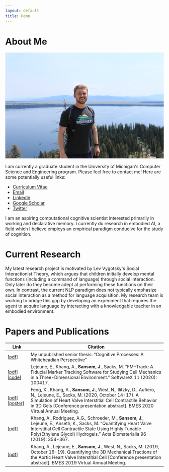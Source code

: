 ```yaml
---
layout: default
title: Home
---
```


# About Me

<img src="https://raw.githubusercontent.com/jhsansom/jhsansom.github.io/master/docs/profile.JPG">

I am currently a graduate student in the University of Michigan's Computer Science and Engineering program. Please feel free to contact me! Here are some potentially useful links:

- [Curriculum Vitae](https://jhsansom.github.io/docs/JakeSansom_CV.pdf)
- [Email](mailto:jhsansom@umich.edu)
- [LinkedIn](https://www.linkedin.com/in/jhsansom/)
- [Google Scholar](https://scholar.google.com/citations?view_op=list_works&hl=en&authuser=1&user=wsoqyloAAAAJ&gmla=AJsN-F4IJi8f-SthCDCYqZHK9Wjl_z_4yaaO4py2ZPbVkFHMbdi3TY4zWfnv14pf3M3IyCSGzhaZjTDglT5jew_HJFiQ2ZufLXJWlGwMyh4oxZxIiUbF_EM)
- [Twitter](https://twitter.com/jhsansom) 

I am an aspiring computational cognitive scientist interested primarily in working and declarative memory. I currently do research in embodied AI, a field which I believe employs an empirical paradigm conducive for the study of cognition.


# Current Research

My latest research project is motivated by Lev Vygotsky's Social Interactionist Theory, which argues that children initially develop mental functions (including a command of language) through social interaction. Only later do they become adept at performing these functions on their own. In contrast, the current NLP paradigm does not typically emphasize social interaction as a method for language acquisition. My research team is working to bridge this gap by developing an experiment that requires the agent to acquire language by interacting with a knowledgable teacher in an embodied environment.


# Papers and Publications

| Link     | Citation                        |
| ----------- | ----------- |
| [[pdf](https://jhsansom.github.io/docs/Thesis.pdf)] | My unpublished senior thesis: “Cognitive Processes: A Whiteheadian Perspective”    |
| [[pdf](https://jhsansom.github.io/docs/FM_Track.pdf)][[code](https://github.com/elejeune11/FM-Track)] | Lejeune, E., Khang, A., **Sansom, J.**, Sacks, M. “FM-Track: A Fiducial Marker Tracking Software for Studying Cell Mechanics in a Three-Dimensional Environment.” SoftwareX 11 (2020): 100417. |
| [[pdf](https://jhsansom.github.io/docs/BMES2020.pdf)][[poster](https://raw.githubusercontent.com/jhsansom/jhsansom.github.io/master/docs/BMES2020_poster.pdf)] | Feng, X., Khang, A., **Sansom, J.**, West, N., Ilitzky, D., Aufiero, N., Lejeune, E., Sacks, M. (2020, October 14-17). A Simulation of Heart Valve Interstitial Cell Contractile Behavior in 3D Gels [Conference presentation abstract]. BMES 2020 Virtual Annual Meeting. |
| [[pdf](https://jhsansom.github.io/docs/Interstitial.pdf)] | Khang, A., Rodriguez, A.G., Schroeder, M., **Sansom, J.**, Lejeune, E., Anseth, K., Sacks, M. “Quantifying Heart Valve Interstitial Cell Contractile State Using Highly Tunable Poly(Ethylene Glycol) Hydrogels.” Acta Biomaterialia 96 (2019): 354-367. |
| [[pdf](https://jhsansom.github.io/docs/BMES2019.pdf)] | Khang, A., Lejeune, E., **Sansom, J.**, West, N., Sacks, M. (2019, October 16-19). Quantifying the 3D Mechanical Tractions of the Aortic Heart Valve Interstitial Cell [Conference presentation abstract]. BMES 2019 Virtual Annual Meeting. | 
